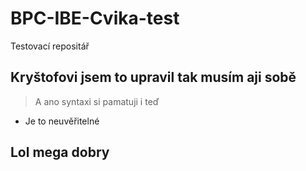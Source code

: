 # BPC-IBE-Cvika-test
Testovací repositář
## Kryštofovi jsem to upravil tak musím aji sobě
> A ano syntaxi si pamatuji i teď
- Je to neuvěřitelné
## Lol mega dobry
